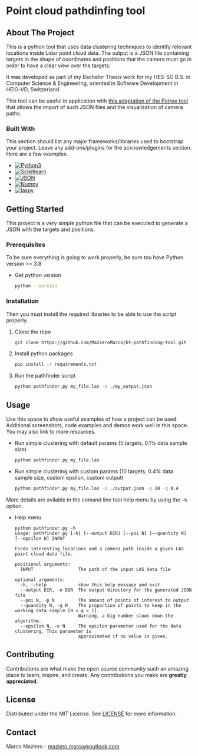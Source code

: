 # Point cloud pathdinfing tool

## About The Project

This is a python tool that uses data clustering techniques to identify relevant locations inside Lidar point cloud data.
The output is a JSON file containing targets in the shape of coordinates and positions that the camera must go in order to have a clear view over the targets.

It was developed as part of my Bachelor Thesis work for my HES-SO B.S. in Computer Science & Engineering, oriented in Software Development in HEIG-VD, Switzerland.

This tool can be useful in application with [this adaptation of the Potree tool](https://github.com/MazieroMarco/bt-visualization-tool) that allows the import of such JSON files and the visualization of camera paths.

### Built With

This section should list any major frameworks/libraries used to bootstrap your project. Leave any add-ons/plugins for the acknowledgements section. Here are a few examples.

* [![Python3][Python3]][Python3-url]
* [![Scikitlearn][Scikitlearn]][Scikitlearn-url]
* [![JSON][JSON]][JSON-url]
* [![Numpy][Numpy]][Numpy-url]
* [![laspy][laspy]][laspy-url]


## Getting Started

This project is a very simple python file that can be executed to generate a JSON with the targets and positions.

### Prerequisites

To be sure everything is going to work properly, be sure tou have Python version >= 3.8

* Get python version
  ```sh
  python --version
  ```

### Installation

Then you must install the required libraries to be able to use the script properly.

1. Clone the repo
   ```sh
   git clone https://github.com/MazieroMarco/bt-pathfinding-tool.git
   ```
2. Install python packages
   ```sh
   pip install -r requirements.txt
   ```
3. Run the pathfinder script
   ```sh
   python pathfinder.py my_file.las -o ./my_output.json
   ```

## Usage

Use this space to show useful examples of how a project can be used. Additional screenshots, code examples and demos work well in this space. You may also link to more resources.

* Run simple clustering with default params (5 targets, 0.1% data sample size)
   ```sh
   python pathfinder.py my_file.las
   ```
   
 * Run simple clustering with custom params (10 targets, 0.4% data sample size, custom epsilon, custom output)
   ```sh
   python pathfinder.py my_file.las -o ./output.json -p 10 -q 0.4
   ```
   
 More details are avilable in the comand line tool help menu by using the `-h` option.
 
 * Help menu
    ```
   python pathfinder.py -h
   usage: pathfinder.py [-h] [--output DIR] [--poi N] [--quantity N] [--epsilon N] INPUT

    Finds interesting locations and a camera path inside a given LAS point cloud data file.

    positional arguments:
      INPUT                 The path of the input LAS data file

    optional arguments:
      -h, --help            show this help message and exit
      --output DIR, -o DIR  The output directory for the generated JSON file
      --poi N, -p N         The amount of points of interest to output
      --quantity N, -q N    The proportion of points to keep in the working data sample [0 < q < 1].
                            Warning, a big number slows down the algorithm.
      --epsilon N, -e N     The epsilon parameter used for the data clustering. This parameter is
                            approximated if no value is given.
   ```
 
<!-- CONTRIBUTING -->
## Contributing

Contributions are what make the open source community such an amazing place to learn, inspire, and create. Any contributions you make are **greatly appreciated**.

## License

Distributed under the MIT License. See [LICENSE](LICENSE) for more information.

## Contact

Marco Maziero - maziero.marco@outlook.com

<!-- MARKDOWN LINKS & IMAGES -->
[Python3]: https://img.shields.io/badge/Python3.8-35495E?style=for-the-badge&logo=python&logoColor=4FC08D
[Python3-url]: https://www.python.org/
[Scikitlearn]: https://img.shields.io/badge/Scikitlean-DD0031?style=for-the-badge&logo=scikitlearn&logoColor=white
[Scikitlearn-url]: https://scikit-learn.org
[JSON]: https://img.shields.io/badge/JSON-4A4A55?style=for-the-badge&logo=json&logoColor=FF3E00
[JSON-url]: https://www.json.org
[Numpy]: https://img.shields.io/badge/Numpy-0769AD?style=for-the-badge&logo=numpy&logoColor=white
[Numpy-url]: https://numpy.org/
[laspy]: https://img.shields.io/badge/Laspy-563D7C?style=for-the-badge&logo=laspy&logoColor=white
[laspy-url]: https://laspy.readthedocs.io/en/latest/

